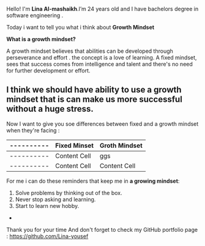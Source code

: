 Hello! I'm **Lina Al-mashaikh**.I’m 24 years old and I have bachelors degree in software engineering . 

Today i want to tell you what i think about **Growth Mindset**

**What is a growth mindset?**

A growth mindset believes that abilities can be developed through perseverance and effort .
the concept is a love of learning.
A fixed mindset, sees that success comes from  intelligence and talent and there's no need for further development or effort.

I think we should have ability to use a growth mindset that is can make us more successful without a huge stress.
-
Now I want to give you soe differences between fixed and a growth mindset when they're facing :


----------| Fixed Minset  | Groth Mindset |
----------| ------------- | ------------- |
----------| Content Cell  |  ggs          |
----------| Content Cell  | Content Cell  |

For me i can do these reminders that keep me in **a growing mindset**:
1. Solve problems by thinking out of the box.
2. Never stop asking and learning.
3. Start to learn new hobby.
-
Thank you for your time And don't forget to check my GitHub portfolio page : 
https://github.com/Lina-yousef
